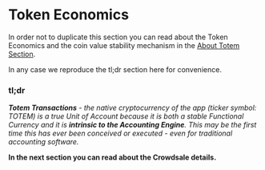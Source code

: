 # Token Economics

In order not to duplicate this section you can read about the Token Economics and the coin value stability mechanism in the [About Totem Section](information/overview-token.md).

In any case we reproduce the tl;dr section here for convenience.

### **tl;dr**

_**Totem Transactions** - the native cryptocurrency of the app (ticker symbol: TOTEM) is a true Unit of Account because it is both a stable Functional Currency and it is **intrinsic to the Accounting Engine**. This may be the first time this has ever been conceived or executed - even for traditional accounting software._

**In the next section you can read about the Crowdsale details.**